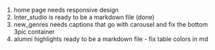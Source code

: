1. home page needs responsive design
2. Inter_studio is ready to be a markdown file (done)
3. new_genres needs captions that go with carousel and fix the bottom 3pic container 
4. alumni highlights ready to be a markdown file - fix table colors in md